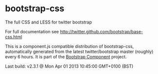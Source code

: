 # bootstrap-css
The full CSS and LESS for twitter bootstrap

For full documentation see http://twitter.github.com/bootstrap/base-css.html

This is a component.js compatible distribution of bootstrap-css, automatically generated
from the latest twitter/bootstrap master (roughly) every 6 hours. It is part of the <a href="http://github.com/codemix/bootstrap-component">Bootstrap Component</a>
project.


Last build: v2.3.1 @ Mon Apr 01 2013 10:45:00 GMT+0100 (BST)

